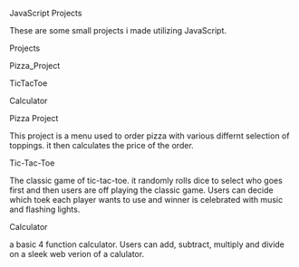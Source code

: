 JavaScript Projects

These are some small projects i made utilizing JavaScript.

Projects

Pizza_Project

TicTacToe

Calculator

Pizza Project

This project is a menu used to order pizza with various differnt selection of toppings. it then calculates the price of the order.

Tic-Tac-Toe 

The classic game of tic-tac-toe. it randomly rolls dice to select who goes first and then users are off playing the classic game. Users can decide which toek each player wants to use and winner is celebrated with music and flashing lights.

Calculator

a basic 4 function calculator. Users can add, subtract, multiply and divide on a sleek web verion of a calulator.